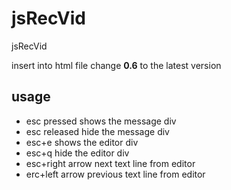 # jsRecVid
jsRecVid

insert into html file change **0.6** to the latest version

 <script src="https://cdn.jsdelivr.net/gh/layerswing/jsRecVid@0.6/js/jsRecVid.js"></script>
 
 ## usage
 
 
 * esc  pressed         shows the message div
 * esc  released        hide the message div
 * esc+e                shows the editor div
 * esc+q                hide the editor div
 * esc+right arrow      next text line from editor
 * erc+left arrow       previous text line from editor
